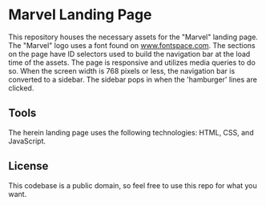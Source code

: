 # Marvel Landing Page

This repository houses the necessary assets for the "Marvel" landing page. The
"Marvel" logo uses a font found on www.fontspace.com. The sections on the page 
have ID selectors used to build the navigation bar at the load time of the assets.
The page is responsive and utilizes media queries to do so. When the screen width is
768 pixels or less, the navigation bar is converted to a sidebar. The sidebar pops
in when the 'hamburger' lines are clicked. 

## Tools

The herein landing page uses the following technologies: HTML, CSS, and JavaScript.

## License

This codebase is a public domain, so feel free to use this repo for what you want.
